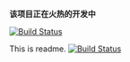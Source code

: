 **该项目正在火热的开发中**

[![Build Status](https://travis-ci.org/cs2002/try.svg?branch=master)](https://travis-ci.org/cs2002/try)

This is readme.
[![Build Status](https://www.travis-ci.org/cs2002/try.svg?branch=master)](https://www.travis-ci.org/cs2002/try)
